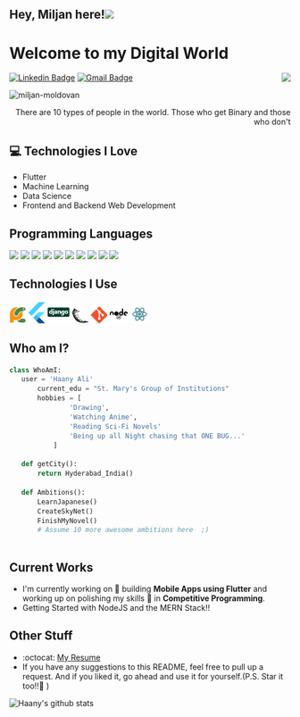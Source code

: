 ## Hey, Miljan here!<img src="https://media.giphy.com/media/hvRJCLFzcasrR4ia7z/giphy.gif" width="25px">

<h1>Welcome to my Digital World</h1> 

<img src = 'https://upload.wikimedia.org/wikipedia/commons/0/01/Matrixcode.gif' align='right'/>

[![Linkedin Badge](https://img.shields.io/badge/-haanyali-blue?style=flat-square&logo=Linkedin&logoColor=white&link=https://www.linkedin.com/in/miljan-moldovan-/)](https://www.linkedin.com/in/miljan-moldovan-/) [![Gmail Badge](https://img.shields.io/badge/-miljan.moldovan@gmail.com-c14438?style=flat-square&logo=Gmail&logoColor=white&link=mailto:miljan.moldovan@gmail.com)](mailto:miljan.moldovan@gmail.com) 
<p align="left"> <img src="https://komarev.com/ghpvc/?username=miljan-moldovan" alt="miljan-moldovan" /> </p>

<div style="text-align: right">There are 10 types of people in the world. Those who get Binary and those who don't</div>

## :computer: Technologies I Love
* Flutter
* Machine Learning
* Data Science
* Frontend and Backend Web Development

## Programming Languages
<img src = 'https://github.com/MarikIshtar007/MarikIshtar007/blob/master/images/c-original.svg' width='30'/> <img src = 'https://github.com/MarikIshtar007/MarikIshtar007/blob/master/images/cpp.svg' width='30'/> <img src = 'https://github.com/MarikIshtar007/MarikIshtar007/blob/master/images/python2.png' height='30'/>  <img src = 'https://github.com/MarikIshtar007/MarikIshtar007/blob/master/images/html.svg' width='30'/> <img src = 'https://github.com/MarikIshtar007/MarikIshtar007/blob/master/images/css.svg' width='30'/> <img src = 'https://github.com/MarikIshtar007/MarikIshtar007/blob/master/images/js.svg' width='30'/> <img src = 'https://github.com/MarikIshtar007/MarikIshtar007/blob/master/images/bootstrap.svg' width='33'/> <img src = 'https://github.com/MarikIshtar007/MarikIshtar007/blob/master/images/dart.svg' width='33'/> <img src = 'https://github.com/MarikIshtar007/MarikIshtar007/blob/master/images/php.svg' width='40'/>
 <img src = 'https://github.com/MarikIshtar007/MarikIshtar007/blob/master/images/sql.svg' width='30'/> 
 
 ## Technologies I Use
 <img src = 'https://github.com/miljan-moldovan/miljan-moldovan/blob/master/images/pycharm.svg' width='30'/> <img src = 'https://github.com/miljan-moldovan/miljan-moldovan/blob/master/images/flutter-logo.svg' width='30'/> <img src = 'https://github.com/miljan-moldovan/miljan-moldovan/blob/master/images/django.svg' height='40'/> <img src = 'https://github.com/miljan-moldovan/miljan-moldovan/blob/master/images/flask.png' width='30'/> <img src = 'https://github.com/miljan-moldovan/miljan-moldovan/blob/master/images/git.svg' width='30'/> <img src = 'https://github.com/miljan-moldovan/miljan-moldovan/blob/master/images/nodejs.svg' width='33'/> <img src = 'https://github.com/miljan-moldovan/miljan-moldovan/blob/master/images/react.svg' width='33'/>
 
 ## Who am I?
 ```python
 class WhoAmI:
 	user = 'Haany Ali'
		current_edu = "St. Mary's Group of Institutions"
		hobbies = [
				'Drawing',
				'Watching Anime',
				'Reading Sci-Fi Novels'
				'Being up all Night chasing that ONE BUG...'
			]
	
	def getCity():
		return Hyderabad_India()
	
	def Ambitions():
		LearnJapanese()
		CreateSkyNet()
		FinishMyNovel()
		# Assume 10 more awesome ambitions here  ;)
	
 ```
 
## Current Works
 * I'm currently working on 🔭 building **Mobile Apps using Flutter** and working up on polishing my skills 🌱 in **Competitive Programming**.
 * Getting Started with NodeJS and the MERN Stack!!
 
## Other Stuff
  - :octocat: [My Resume](https://drive.google.com/file/d/1uxq1shtoVfoD8D4sD5MHN3drGVA50vlz/view?usp=sharing)
  - If you have any suggestions to this README, feel free to pull up a request. And if you liked it, go ahead and use it for yourself.(P.S. Star it too!!:grimacing: )

![Haany's github stats](https://github-readme-stats.vercel.app/api?username=MarikIshtar007&show_icons=true&hide=[%22issues%22])
 
 
